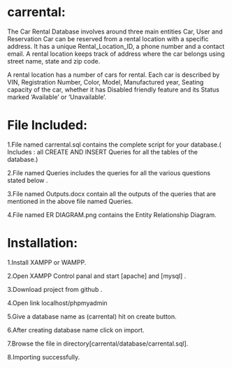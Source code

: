 # carrental:

The Car Rental Database involves around three main entities Car, User and Reservation
Car can be reserved from a rental location with a specific address. It has a unique Rental_Location_ID, a phone number and a contact email. A rental location keeps track of address where the car belongs using street name, state and zip code.

A rental location has a number of cars for rental. Each car is described by VIN, Registration Number, Color, Model, Manufactured year, Seating capacity of the car, whether it has Disabled friendly feature and its Status marked ‘Available’ or ‘Unavailable’.

# File Included:

1.File named carrental.sql contains the complete script for your database.( Includes : all CREATE AND INSERT Queries for all the tables of the database.)

2.File named Queries includes the queries for all the various questions stated below .

3.File named Outputs.docx contain all the outputs of the queries that are mentioned in the above file named Queries.

4.File named ER DIAGRAM.png contains the Entity Relationship Diagram.

# Installation:

1.Install XAMPP or WAMPP.

2.Open XAMPP Control panal and start [apache] and [mysql] .

3.Download project from github .

4.Open link localhost/phpmyadmin

5.Give a database name as (carrental) hit on create button.

6.After creating database name click on import.

7.Browse the file in directory[carrental/database/carrental.sql].

8.Importing successfully.
